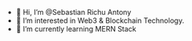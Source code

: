 - 👋 Hi, I’m @Sebastian Richu Antony
- 👀 I’m interested in Web3 & Blockchain Technology.
- 🌱 I’m currently learning MERN Stack

<!---
sebricant/sebricant is a ✨ special ✨ repository because its `README.md` (this file) appears on your GitHub profile.
You can click the Preview link to take a look at your changes.
--->
